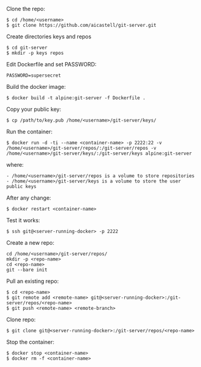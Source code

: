 

Clone the repo:

    $ cd /home/<username>
    $ git clone https://github.com/aicastell/git-server.git


Create directories keys and repos

    $ cd git-server
    $ mkdir -p keys repos
    

Edit Dockerfile and set PASSWORD:

    PASSWORD=supersecret


Build the docker image:

    $ docker build -t alpine:git-server -f Dockerfile .


Copy your public key:

    $ cp /path/to/key.pub /home/<username>/git-server/keys/


Run the container:

    $ docker run -d -ti --name <container-name> -p 2222:22 -v /home/<username>/git-server/repos/:/git-server/repos -v /home/<username>/git-server/keys/:/git-server/keys alpine:git-server

where:

    - /home/<username>/git-server/repos is a volume to store repositories
    - /home/<username>/git-server/keys is a volume to store the user public keys


After any change:

    $ docker restart <container-name>


Test it works:

    $ ssh git@<server-running-docker> -p 2222


Create a new repo:

    cd /home/<username>/git-server/repos/
    mkdir -p <repo-name>
    cd <repo-name>
    git --bare init


Pull an existing repo:

    $ cd <repo-name>
    $ git remote add <remote-name> git@<server-running-docker>:/git-server/repos/<repo-name>
    $ git push <remote-name> <remote-branch>


Clone repo:

    $ git clone git@<server-running-docker>:/git-server/repos/<repo-name>



Stop the container:

    $ docker stop <container-name>
    $ docker rm -f <container-name>


